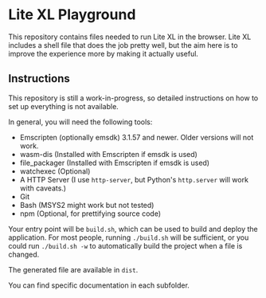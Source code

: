 # Lite XL Playground

This repository contains files needed to run Lite XL in the browser.
Lite XL includes a shell file that does the job pretty well,
but the aim here is to improve the experience more by making it actually
useful.

## Instructions

This repository is still a work-in-progress, so detailed instructions on how
to set up everything is not available.

In general, you will need the following tools:

- Emscripten (optionally emsdk) 3.1.57 and newer. Older versions will not work.
- wasm-dis (Installed with Emscripten if emsdk is used)
- file_packager (Installed with Emscripten if emsdk is used)
- watchexec (Optional)
- A HTTP Server (I use `http-server`, but Python's `http.server` will work with caveats.)
- Git
- Bash (MSYS2 might work but not tested)
- npm (Optional, for prettifying source code)

Your entry point will be `build.sh`, which can be used to build and deploy the application.
For most people, running `./build.sh` will be sufficient,
or you could run `./build.sh -w` to automatically build the project when a file is changed.

The generated file are available in `dist`.

You can find specific documentation in each subfolder.